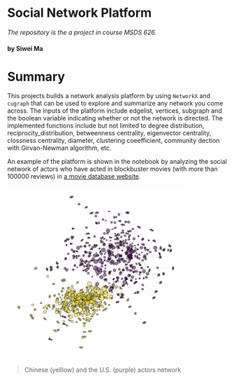 # Social Network Platform
*The repository is the a project in course MSDS 626.*
#### by Siwei Ma

# Summary
This projects builds a network analysis platform by using ```NetworkX``` and ```cugraph``` that can be used to explore and summarize any network you come across. The inputs of the platform include edgelist, vertices, subgraph and the boolean variable indicating whether or not the network is directed. The implemented functions include but not limited to degree distribution, reciprocity_distribution, betweenness centrality, eigenvector centrality, clossness centrality, diameter, clustering coeefficient, community dection with Girvan-Newman algorithm, etc.

An example of the platform is shown in the notebook by analyzing the social network of actors who have acted in blockbuster movies (with more than 100000 reviews) in [a movie database website](https://www.douban.com/).

![](images/actors-US-China.png)
>Chinese (yelllow) and the U.S. (purple) actors network

